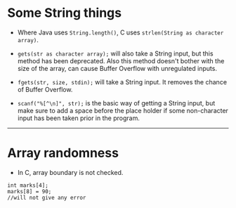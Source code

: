 # Some String things
- Where Java uses `String.length()`, C uses  `strlen(String as character array)`.
- `gets(str as character array);` will also take a String input, but this method has been deprecated.
Also this method doesn't bother with the size of the array, can cause Buffer Overflow with unregulated inputs.

- `fgets(str, size, stdin);` will take a String input. It removes the chance of Buffer Overflow.
- `scanf("%[^\n]", str);` is the basic way of getting a String input, but make sure to add a space before the place holder if some non-character input has been taken prior in the program. 

----

# Array randomness
- In C, array boundary is not checked.
```ad-example
int marks[4];
marks[8] = 90;
//will not give any error
```


